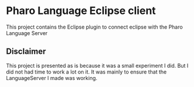 # Pharo Language Eclipse client

This project contains the Eclipse plugin to connect eclipse with the Pharo Language Server 

## Disclaimer

This project is presented as is because it was a small experiment I did. But I did not had time to work a lot on it.
It was mainly to ensure that the LanguageServer I made was working.
